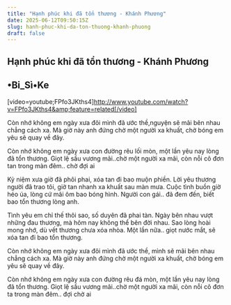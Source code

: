 ```yaml
---
title: "Hạnh phúc khi đã tổn thương - Khánh Phương"
date: 2025-06-12T09:50:15Z
slug: hanh-phuc-khi-da-ton-thuong-khanh-phuong
draft: false
---
```


## Hạnh phúc khi đã tổn thương - Khánh Phương

## •Bi_Sì•Ke

[video=youtube;FPfo3JKths4]http://www.youtube.com/watch?v=FPfo3JKths4&amp;feature=related[/video]


Còn nhớ không em ngày xưa đôi mình đã ước thề,nguyện sẽ mãi bên nhau chẳng cách  xa.
Mà giờ này anh đứng chờ một người xa khuất, chờ bóng em yêu sẽ quay về  đây.

Còn nhớ không em ngày xưa con đường rêu lối mòn, một lần yêu nay  lòng đã tổn thương.
Giọt lệ sầu vương mãi..chờ một người xa mãi, còn nỗi cô  đơn tan trong màn đêm.. chờ đợi ai

Kỷ niệm xưa giờ đã phôi phai, xóa tan  đi bao muộn phiền.
Lời yêu thương người đã trao tôi, giờ tan nhanh xa khuất  sau màn mưa.
Cuộc tình buồn giờ héo úa, lòng cứ mãi ôm bao bóng hình. Người  con gái.. đã đem đến, biết bao tổn thương lòng anh.

Tình yêu em chỉ thế  thôi sao, số duyên đã phai tàn.
Ngày bên nhau vượt những đau thương, mà hôm  nay không thể bên đời nhau.
Sao lòng hoài mong nhớ, dù vết thương chưa xóa  nhòa.
Một lần nữa.. giọt nước mắt, sẽ xóa tan đi bao tổn thương.

Còn  nhớ không em ngày xưa đôi mình đã ước thề, mình sẽ mãi bên nhau chẳng cách  xa.
Mà giờ này anh đứng chờ một người xa khuất, chờ bóng em yêu sẽ quay về  đây.

Còn nhớ không em ngày xưa con đường rêu đá mòn, một lần yêu nay lòng  đã tổn thương.
Giọt lệ sầu vương mãi..chờ một người xa mãi, còn nỗi cô đơn ta  trong màn đêm.. đợi chờ ai